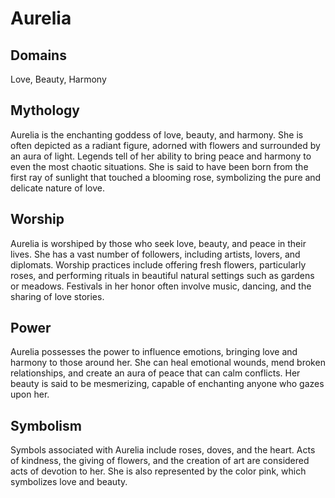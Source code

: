 # Aurelia
## Domains 
Love, Beauty, Harmony
## Mythology
Aurelia is the enchanting goddess of love, beauty, and harmony. She is often depicted as a radiant figure, adorned with flowers and surrounded by an aura of light. Legends tell of her ability to bring peace and harmony to even the most chaotic situations. She is said to have been born from the first ray of sunlight that touched a blooming rose, symbolizing the pure and delicate nature of love.
## Worship 
Aurelia is worshiped by those who seek love, beauty, and peace in their lives. She has a vast number of followers, including artists, lovers, and diplomats. Worship practices include offering fresh flowers, particularly roses, and performing rituals in beautiful natural settings such as gardens or meadows. Festivals in her honor often involve music, dancing, and the sharing of love stories.
## Power
Aurelia possesses the power to influence emotions, bringing love and harmony to those around her. She can heal emotional wounds, mend broken relationships, and create an aura of peace that can calm conflicts. Her beauty is said to be mesmerizing, capable of enchanting anyone who gazes upon her.
## Symbolism 
Symbols associated with Aurelia include roses, doves, and the heart. Acts of kindness, the giving of flowers, and the creation of art are considered acts of devotion to her. She is also represented by the color pink, which symbolizes love and beauty.
